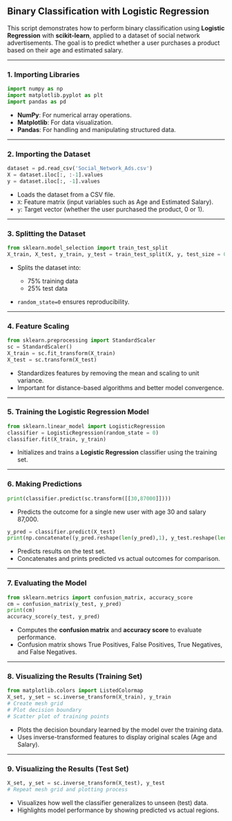 ## Binary Classification with Logistic Regression

This script demonstrates how to perform binary classification using **Logistic Regression** with **scikit-learn**, applied to a dataset of social network advertisements. The goal is to predict whether a user purchases a product based on their age and estimated salary.

---

### 1. Importing Libraries

```python
import numpy as np
import matplotlib.pyplot as plt
import pandas as pd
```

* **NumPy**: For numerical array operations.
* **Matplotlib**: For data visualization.
* **Pandas**: For handling and manipulating structured data.

---

### 2. Importing the Dataset

```python
dataset = pd.read_csv('Social_Network_Ads.csv')
X = dataset.iloc[:, :-1].values
y = dataset.iloc[:, -1].values
```

* Loads the dataset from a CSV file.
* `X`: Feature matrix (input variables such as Age and Estimated Salary).
* `y`: Target vector (whether the user purchased the product, 0 or 1).

---

### 3. Splitting the Dataset

```python
from sklearn.model_selection import train_test_split
X_train, X_test, y_train, y_test = train_test_split(X, y, test_size = 0.25, random_state = 0)
```

* Splits the dataset into:

  * 75% training data
  * 25% test data
* `random_state=0` ensures reproducibility.

---

### 4. Feature Scaling

```python
from sklearn.preprocessing import StandardScaler
sc = StandardScaler()
X_train = sc.fit_transform(X_train)
X_test = sc.transform(X_test)
```

* Standardizes features by removing the mean and scaling to unit variance.
* Important for distance-based algorithms and better model convergence.

---

### 5. Training the Logistic Regression Model

```python
from sklearn.linear_model import LogisticRegression
classifier = LogisticRegression(random_state = 0)
classifier.fit(X_train, y_train)
```

* Initializes and trains a **Logistic Regression** classifier using the training set.

---

### 6. Making Predictions

```python
print(classifier.predict(sc.transform([[30,87000]])))
```

* Predicts the outcome for a single new user with age 30 and salary 87,000.

```python
y_pred = classifier.predict(X_test)
print(np.concatenate((y_pred.reshape(len(y_pred),1), y_test.reshape(len(y_test),1)),1))
```

* Predicts results on the test set.
* Concatenates and prints predicted vs actual outcomes for comparison.

---

### 7. Evaluating the Model

```python
from sklearn.metrics import confusion_matrix, accuracy_score
cm = confusion_matrix(y_test, y_pred)
print(cm)
accuracy_score(y_test, y_pred)
```

* Computes the **confusion matrix** and **accuracy score** to evaluate performance.
* Confusion matrix shows True Positives, False Positives, True Negatives, and False Negatives.

---

### 8. Visualizing the Results (Training Set)

```python
from matplotlib.colors import ListedColormap
X_set, y_set = sc.inverse_transform(X_train), y_train
# Create mesh grid
# Plot decision boundary
# Scatter plot of training points
```

* Plots the decision boundary learned by the model over the training data.
* Uses inverse-transformed features to display original scales (Age and Salary).

---

### 9. Visualizing the Results (Test Set)

```python
X_set, y_set = sc.inverse_transform(X_test), y_test
# Repeat mesh grid and plotting process
```

* Visualizes how well the classifier generalizes to unseen (test) data.
* Highlights model performance by showing predicted vs actual regions.
